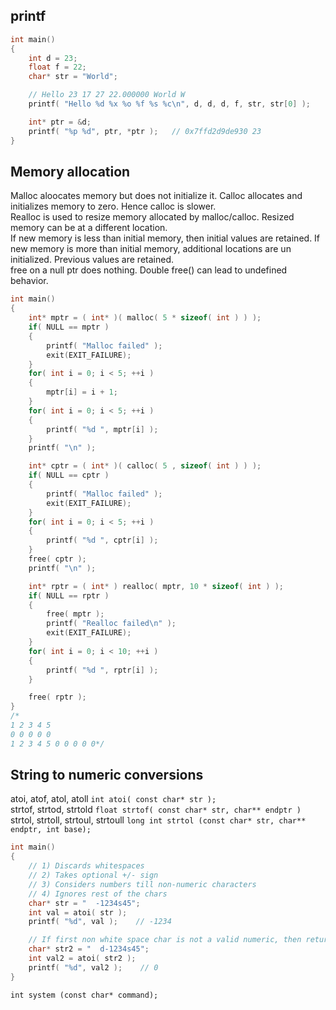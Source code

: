 ## printf
```cpp
int main()
{
    int d = 23;
    float f = 22;
    char* str = "World";

    // Hello 23 17 27 22.000000 World W
    printf( "Hello %d %x %o %f %s %c\n", d, d, d, f, str, str[0] );

    int* ptr = &d;
    printf( "%p %d", ptr, *ptr );   // 0x7ffd2d9de930 23
}
```
## Memory allocation
Malloc aloocates memory but does not initialize it. Calloc allocates and initializes memory to zero. Hence calloc is slower.<br>
Realloc is used to resize memory allocated by malloc/calloc. Resized memory can be at a different location.<br>
If new memory is less than initial memory, then initial values are retained. If new memory is more than initial memory, additional locations are un initialized. Previous values are retained.<br>
free on a null ptr does nothing. Double free() can lead to undefined behavior.<br>
```cpp
int main()
{
    int* mptr = ( int* )( malloc( 5 * sizeof( int ) ) );
    if( NULL == mptr )
    {
        printf( "Malloc failed" );
        exit(EXIT_FAILURE);
    }
    for( int i = 0; i < 5; ++i )
    {
        mptr[i] = i + 1;
    }
    for( int i = 0; i < 5; ++i )
    {
        printf( "%d ", mptr[i] );
    }
    printf( "\n" );

    int* cptr = ( int* )( calloc( 5 , sizeof( int ) ) );
    if( NULL == cptr )
    {
        printf( "Malloc failed" );
        exit(EXIT_FAILURE);
    }
    for( int i = 0; i < 5; ++i )
    {
        printf( "%d ", cptr[i] );
    }
    free( cptr );
    printf( "\n" );

    int* rptr = ( int* ) realloc( mptr, 10 * sizeof( int ) );
    if( NULL == rptr )
    {
        free( mptr );
        printf( "Realloc failed\n" );
        exit(EXIT_FAILURE);
    }
    for( int i = 0; i < 10; ++i )
    {
        printf( "%d ", rptr[i] );
    }

    free( rptr );
}
/*
1 2 3 4 5
0 0 0 0 0
1 2 3 4 5 0 0 0 0 0*/
```

## String to numeric conversions
atoi, atof, atol, atoll `int atoi( const char* str );`<br>
strtof, strtod, strtold `float strtof( const char* str, char** endptr )`<br>
strtol, strtoll, strtoul, strtoull `long int strtol (const char* str, char** endptr, int base);`<br>
```cpp
int main()
{
    // 1) Discards whitespaces
    // 2) Takes optional +/- sign
    // 3) Considers numbers till non-numeric characters
    // 4) Ignores rest of the chars
    char* str = "  -1234s45";
    int val = atoi( str );
    printf( "%d", val );    // -1234

    // If first non white space char is not a valid numeric, then returns zero
    char* str2 = "  d-1234s45";
    int val2 = atoi( str2 );
    printf( "%d", val2 );    // 0
}
```

`int system (const char* command);`<br>
